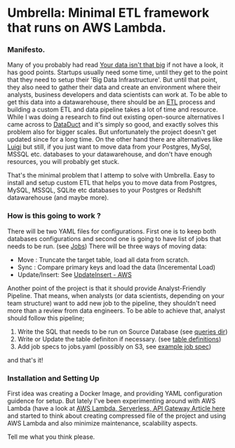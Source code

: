 # Umbrella: Minimal ETL framework that runs on AWS Lambda.

### Manifesto.
Many of you probably had read [Your data isn't that big](https://www.chrisstucchio.com/blog/2013/hadoop_hatred.html) if not have a look, it has good points. Startups usually need some time, until they get to the point that they need to setup their 'Big Data Infrastructure'. But until that point, they also need to gather their data and create an environment where their analysts, business developers and data scientists can work at. To be able to get this data into a datawarehouse, there should be an [ETL](https://en.wikipedia.org/wiki/Extract,_transform,_load) process and building a custom ETL and data pipeline takes a lot of time and resource. While I was doing a research to find out existing open-source alternatives I came across to [DataDuct](https://github.com/coursera/dataduct) and it's simply so good, and exactly solves this problem also for bigger scales. But unfortunately the project doesn't get updated since for a long time. On the other hand there are alternatives like [Luigi](https://github.com/spotify/luigi) but still, if you just want to move data from your Postgres, MySql, MSSQL etc. databases to your datawarehouse, and don't have enough resources, you will probably get stuck.

That's the minimal problem that I attemp to solve with Umbrella. Easy to install and setup custom ETL that helps you to move data from Postgres, MySQL, MSSQL, SQLite etc databases to your Postgres or Redshift datawarehouse (and maybe more).

### How is this going to work ?
There will be two YAML files for configurations. First one is to keep both databases configurations and second one is going to have list of jobs that needs to be run. (see [Jobs](https://github.com/oguzhan/umbrella/blob/master/jobs/jobs.yaml)) There will be three ways of moving data:
* Move : Truncate the target table, load all data from scratch.
* Sync : Compare primary keys and load the data (Inceremental Load)
* Update/Insert: See [UpdateInsert - AWS](http://docs.aws.amazon.com/redshift/latest/dg/t_updating-inserting-using-staging-tables-.html)

Another point of the project is that it should provide Analyst-Friendly Pipeline. That means, when analysts (or data scientists, depending on your team structure) want to add new job to the pipeline, they shouldn't need more than a review from data engineers. To be able to achieve that, analyst should follow this pipeline;

1. Write the SQL that needs to be run on Source Database (see [queries dir](https://github.com/oguzhan/umbrella/tree/master/database/queries))
2. Write or Update the table definiton if necessary. (see [table definitions](https://github.com/oguzhan/umbrella/tree/master/database/table_definitions))
3. Add job specs to jobs.yaml (possibly on S3, see [example job spec](https://github.com/oguzhan/umbrella/blob/master/jobs/jobs.yaml))

and that's it!

### Installation and Setting Up
First idea was creating a Docker Image, and providing YAML configuration guidence for setup. But lately I've been experimenting around with AWS Lambda (have a look at [AWS Lambda, Serverless, API Gateway Article here](http://dchua.com/2016/03/22/writing-a-serverless-python-microservice-with-aws-lambda-and-aws-api-gateway/) and started to think about creating compressed file of the project and using AWS Lambda and also minimize maintenance, scalability aspects.

Tell me what you think please.
